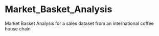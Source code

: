 # Market_Basket_Analysis
Market Basket Analysis for a sales dataset from an international coffee house chain
